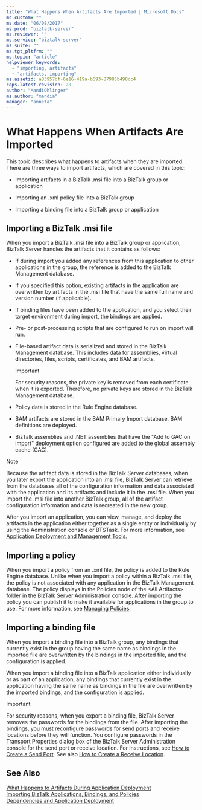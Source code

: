 ```yaml
---
title: "What Happens When Artifacts Are Imported | Microsoft Docs"
ms.custom: ""
ms.date: "06/08/2017"
ms.prod: "biztalk-server"
ms.reviewer: ""
ms.service: "biztalk-server"
ms.suite: ""
ms.tgt_pltfrm: ""
ms.topic: "article"
helpviewer_keywords: 
  - "importing, artifacts"
  - "artifacts, importing"
ms.assetid: a83957df-6e16-419a-b693-87985b498cc4
caps.latest.revision: 20
author: "MandiOhlinger"
ms.author: "mandia"
manager: "anneta"
---
```

# What Happens When Artifacts Are Imported
This topic describes what happens to artifacts when they are imported. There are three ways to import artifacts, which are covered in this topic:  
  
-   Importing artifacts in a BizTalk .msi file into a BizTalk group or application  
  
-   Importing an .xml policy file into a BizTalk group  
  
-   Importing a binding file into a BizTalk group or application  
  
## Importing a BizTalk .msi file  
 When you import a BizTalk .msi file into a BizTalk group or application, BizTalk Server handles the artifacts that it contains as follows:  
  
-   If during import you added any references from this application to other applications in the group, the reference is added to the BizTalk Management database.  
  
-   If you specified this option, existing artifacts in the application are overwritten by artifacts in the .msi file that have the same full name and version number (if applicable).  
  
-   If binding files have been added to the application, and you select their target environment during import, the bindings are applied.  
  
-   Pre- or post-processing scripts that are configured to run on import will run.  
  
-   File-based artifact data is serialized and stored in the BizTalk Management database. This includes data for assemblies, virtual directories, files, scripts, certificates, and BAM artifacts.  
  
    > [!IMPORTANT]
    >  For security reasons, the private key is removed from each certificate when it is exported. Therefore, no private keys are stored in the BizTalk Management database.  
  
-   Policy data is stored in the Rule Engine database.  
  
-   BAM artifacts are stored in the BAM Primary Import database. BAM definitions are deployed.  
  
-   BizTalk assemblies and .NET assemblies that have the "Add to GAC on import" deployment option configured are added to the global assembly cache (GAC).  
  
> [!NOTE]
>  Because the artifact data is stored in the BizTalk Server databases, when you later export the application into an .msi file, BizTalk Server can retrieve from the databases all of the configuration information and data associated with the application and its artifacts and include it in the .msi file. When you import the .msi file into another BizTalk group, all of the artifact configuration information and data is recreated in the new group.  
  
 After you import an application, you can view, manage, and deploy the artifacts in the application either together as a single entity or individually by using the Administration console or BTSTask. For more information, see [Application Deployment and Management Tools](../core/application-deployment-and-management-tools.md).  
  
## Importing a policy  
 When you import a policy from an .xml file, the policy is added to the Rule Engine database. Unlike when you import a policy within a BizTalk .msi file, the policy is not associated with any application in the BizTalk Management database. The policy displays in the Policies node of the \<All Artifacts> folder in the BizTalk Server Administration console. After importing the policy you can publish it to make it available for applications in the group to use. For more information, see [Managing Policies](../core/managing-policies.md).  
  
## Importing a binding file  
 When you import a binding file into a BizTalk group, any bindings that currently exist in the group having the same name as bindings in the imported file are overwritten by the bindings in the imported file, and the configuration is applied.  
  
 When you import a binding file into a BizTalk application either individually or as part of an application, any bindings that currently exist in the application having the same name as bindings in the file are overwritten by the imported bindings, and the configuration is applied.  
  
> [!IMPORTANT]
>  For security reasons, when you export a binding file, BizTalk Server removes the passwords for the bindings from the file. After importing the bindings, you must reconfigure passwords for send ports and receive locations before they will function. You configure passwords in the Transport Properties dialog box of the BizTalk Server Administration console for the send port or receive location. For instructions, see [How to Create a Send Port](../core/how-to-create-a-send-port2.md). See also [How to Create a Receive Location](../core/how-to-create-a-receive-location.md).  
  
## See Also  
 [What Happens to Artifacts During Application Deployment](../core/what-happens-to-artifacts-during-application-deployment.md)   
 [Importing BizTalk Applications, Bindings, and Policies](../core/importing-biztalk-applications-bindings-and-policies.md)   
 [Dependencies and Application Deployment](../core/dependencies-and-application-deployment.md)